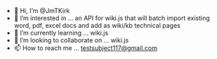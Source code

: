 - 👋 Hi, I’m @JmTKirk
- 👀 I’m interested in ... an API for wiki.js that will batch import existing word, pdf, excel docs and add as wiki/kb technical pages
- 🌱 I’m currently learning ... wiki.js
- 💞️ I’m looking to collaborate on ... wiki.js
- 📫 How to reach me ... testsubject117@gmail.com

<!---
JmTKirk/JmTKirk is a ✨ special ✨ repository because its `README.md` (this file) appears on your GitHub profile.
You can click the Preview link to take a look at your changes.
--->

